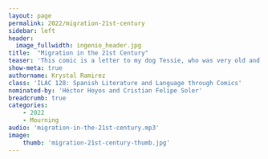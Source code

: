 ```yaml
---
layout: page
permalink: 2022/migration-21st-century
sidebar: left
header:
  image_fullwidth: ingenio_header.jpg
title:  "Migration in the 21st Century"
teaser: 'This comic is a letter to my dog Tessie, who was very old and sick when I was making this piece in the Spring of 2021 and who has since passed away. I spent many months grieving her while she was still alive and many months after her death struggling to process her loss in a world stricken with death from COVID-19. This comic is everything I wanted to tell her during that time – my worries, regrets, and of course my love for her.'
show-meta: true
authorname: Krystal Ramirez
class: 'ILAC 128: Spanish Literature and Language through Comics'
nominated-by: 'Héctor Hoyos and Cristian Felipe Soler'
breadcrumb: true
categories:
    - 2022
    - Mourning
audio: 'migration-in-the-21st-century.mp3'
image:
    thumb: 'migration-21st-century-thumb.jpg'
---
```

